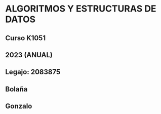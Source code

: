 # ALGORITMOS Y ESTRUCTURAS DE DATOS
## Curso K1051
## 2023 (ANUAL)
## Legajo: 2083875
## Bolaña
## Gonzalo
